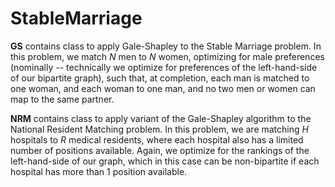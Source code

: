 # StableMarriage

**GS** contains class to apply Gale-Shapley to the Stable Marriage problem.  In this problem, we match *N* men to *N* women, optimizing for male preferences (nominally -- technically we optimize for preferences of the left-hand-side of our bipartite graph), such that, at completion, each man is matched to one woman, and each woman to one man, and no two men or women can map to the same partner.

**NRM**  contains class to apply variant of the Gale-Shapley algorithm to the National Resident Matching problem.  In this problem, we are matching *H* hospitals to *R* medical residents, where each hospital also has a limited number of positions available.  Again, we optimize for the rankings of the left-hand-side of our graph, which in this case can be non-bipartite if each hospital has more than 1 position available.
